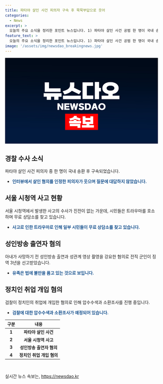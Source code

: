 ```yaml
---
title: 파타야 살인 사건 피의자 구속 후 묵묵부답으로 웃어
categories:
  - News
excerpt: >
  오늘의 주요 소식을 정리한 포인트 뉴스입니다. 1) 파타야 살인 사건 공범 한 명이 국내 송환 후 구속됐으며, 살해 혐의를 인정하지 않고 웃음 짓는 모습을 보였습니다. 2) 서울 시청역 사고의 경찰 수사는 진전이 없는 가운데, 사고 현장에서는 여전히 추모가 이어지고 있습니다. 3) 전직 군인이 아내에게 성인방송 출연과 성관계 영상 촬영을 강요한 혐의로 징역 3년을 선고받았으며, 유족은 분노를 토했습니다. 4) 검찰이 이정근 전 더불어민주당 사무부총장의 취업 개입 혐의에 대해 노영민 전 대통령 비서실장과 김현미 전 국토교통부 장관에 대한 압수수색을 시작했습니다.
feature_text: >
  오늘의 주요 소식을 정리한 포인트 뉴스입니다. 1) 파타야 살인 사건 공범 한 명이 국내 송환 후 구속됐으며, 살해 혐의를 인정하지 않고 웃음 짓는 모습을 보였습니다. 2) 서울 시청역 사고의 경찰 수사는 진전이 없는 가운데, 사고 현장에서는 여전히 추모가 이어지고 있습니다. 3) 전직 군인이 아내에게 성인방송 출연과 성관계 영상 촬영을 강요한 혐의로 징역 3년을 선고받았으며, 유족은 분노를 토했습니다. 4) 검찰이 이정근 전 더불어민주당 사무부총장의 취업 개입 혐의에 대해 노영민 전 대통령 비서실장과 김현미 전 국토교통부 장관에 대한 압수수색을 시작했습니다.
image: '/assets/img/newsdao_breakingnews.jpg'
---
```


<p><img src="/assets/img/newsdao_breakingnews.jpg" alt="implanttips 속보" /></p>

<h2 data-ke-size="size26">경찰 수사 소식</h2>

<p data-ke-size="size16">파타야 살인 사건 피의자 중 한 명이 국내 송환 후 구속되었습니다. </p>

<ul>
  <li><b><span style="color: #1a5490;">인터뷰에서 살인 혐의를 인정한 피의자가 웃으며 질문에 대답하지 않았습니다.</span></b></li>
</ul>

<h2 data-ke-size="size26">서울 시청역 사고 현황</h2>

<p data-ke-size="size16">서울 시청역에서 발생한 사고의 수사가 진전이 없는 가운데, 시민들은 트라우마를 호소하며 무료 상담소를 찾고 있습니다.</p>

<ul>
  <li><b><span style="color: #1a5490;">사고로 인한 트라우마로 인해 일부 시민들이 무료 상담소를 찾고 있습니다.</span></b></li>
</ul>

<h2 data-ke-size="size26">성인방송 출연자 혐의</h2>

<p data-ke-size="size16">아내가 사망하기 전 성인방송 출연과 성관계 영상 촬영을 강요한 혐의로 전직 군인이 징역 3년을 선고받았습니다.</p>

<ul>
  <li><b><span style="color: #1a5490;">유족은 법에 불만을 품고 있는 것으로 보입니다.</span></b></li>
</ul>

<h2 data-ke-size="size26">정치인 취업 개입 혐의</h2>

<p data-ke-size="size16">검찰이 정치인의 취업에 개입한 혐의로 인해 압수수색과 소환조사를 진행 중입니다.</p>

<ul>
  <li><b><span style="color: #1a5490;">검찰에 대한 압수수색과 소환조사가 예정되어 있습니다.</span></b></li>
</ul>

<table>
<thead>
<tr>
<th style="text-align: center;">구분</th>
<th style="text-align: center;">내용</th>
</tr>
</thead>
<tbody>
<tr>
<td style="text-align: center;"><b>1</b></td>
<td style="text-align: center;"><b>파타야 살인 사건</b></td>
</tr>
<tr>
<td style="text-align: center;"><b>2</b></td>
<td style="text-align: center;"><b>서울 시청역 사고</b></td>
</tr>
<tr>
<td style="text-align: center;"><b>3</b></td>
<td style="text-align: center;"><b>성인방송 출연자 혐의</b></td>
</tr>
<tr>
<td style="text-align: center;"><b>4</b></td>
<td style="text-align: center;"><b>정치인 취업 개입 혐의</b></td>
</tr>
</tbody>
</table>

<p data-ke-size="size16">&nbsp;</p>
실시간 뉴스 속보는, <a href="https://newsdao.kr" rel="dofollow">https://newsdao.kr</a>


